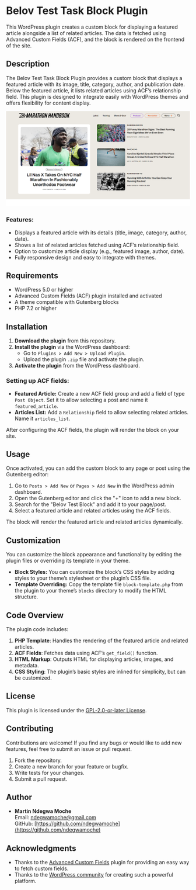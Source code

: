 # Belov Test Task Block Plugin

This WordPress plugin creates a custom block for displaying a featured article alongside a list of related articles. The data is fetched using Advanced Custom Fields (ACF), and the block is rendered on the frontend of the site.

## Description

The Belov Test Task Block Plugin provides a custom block that displays a featured article with its image, title, category, author, and publication date. Below the featured article, it lists related articles using ACF’s relationship field. This plugin is designed to integrate easily with WordPress themes and offers flexibility for content display.

![enter image description here](https://raw.githubusercontent.com/ndegwamoche/belov-agency-test-theme/main/belov-figma.png)

### Features:
- Displays a featured article with its details (title, image, category, author, date).
- Shows a list of related articles fetched using ACF’s relationship field.
- Option to customize article display (e.g., featured image, author, date).
- Fully responsive design and easy to integrate with themes.

## Requirements

- WordPress 5.0 or higher
- Advanced Custom Fields (ACF) plugin installed and activated
- A theme compatible with Gutenberg blocks
- PHP 7.2 or higher

## Installation

1. **Download the plugin** from this repository.
2. **Install the plugin** via the WordPress dashboard:
   - Go to `Plugins > Add New > Upload Plugin`.
   - Upload the plugin `.zip` file and activate the plugin.
3. **Activate the plugin** from the WordPress dashboard.

### Setting up ACF fields:
- **Featured Article:** Create a new ACF field group and add a field of type `Post Object`. Set it to allow selecting a post and name it `featured_article`.
- **Articles List:** Add a `Relationship` field to allow selecting related articles. Name it `articles_list`.

After configuring the ACF fields, the plugin will render the block on your site.

## Usage

Once activated, you can add the custom block to any page or post using the Gutenberg editor:

1. Go to `Posts > Add New` or `Pages > Add New` in the WordPress admin dashboard.
2. Open the Gutenberg editor and click the "+" icon to add a new block.
3. Search for the "Belov Test Block" and add it to your page/post.
4. Select a featured article and related articles using the ACF fields.

The block will render the featured article and related articles dynamically.

## Customization

You can customize the block appearance and functionality by editing the plugin files or overriding its template in your theme.

- **Block Styles:** You can customize the block’s CSS styles by adding styles to your theme’s stylesheet or the plugin’s CSS file.
- **Template Overriding:** Copy the template file `block-template.php` from the plugin to your theme’s `blocks` directory to modify the HTML structure.

## Code Overview

The plugin code includes:

1. **PHP Template**: Handles the rendering of the featured article and related articles.
2. **ACF Fields**: Fetches data using ACF’s `get_field()` function.
3. **HTML Markup**: Outputs HTML for displaying articles, images, and metadata.
4. **CSS Styling**: The plugin’s basic styles are inlined for simplicity, but can be customized.

## License

This plugin is licensed under the [GPL-2.0-or-later License](https://www.gnu.org/licenses/gpl-2.0.html).

## Contributing

Contributions are welcome! If you find any bugs or would like to add new features, feel free to submit an issue or pull request.

1. Fork the repository.
2. Create a new branch for your feature or bugfix.
3. Write tests for your changes.
4. Submit a pull request.

## Author

- **Martin Ndegwa Moche**  
  Email: [ndegwamoche@gmail.com](mailto:ndegwamoche@gmail.com)  
  GitHub: [https://github.com/ndegwamoche](https://github.com/ndegwamoche)

## Acknowledgments

- Thanks to the [Advanced Custom Fields](https://www.advancedcustomfields.com/) plugin for providing an easy way to fetch custom fields.
- Thanks to the [WordPress community](https://wordpress.org) for creating such a powerful platform.
